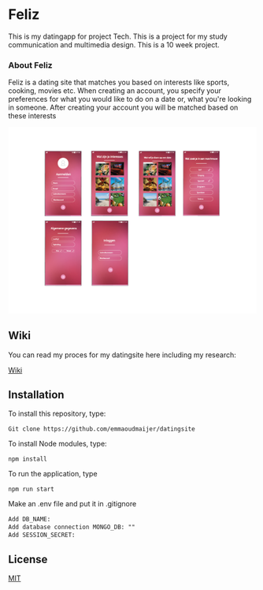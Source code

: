 # Feliz

This is my datingapp for project Tech. This is a project for my study communication and multimedia design. This is a 10 week project.

### About Feliz
Feliz is a dating site that matches you based on interests like sports, cooking, movies etc. When creating an account, you specify your preferences for what you would like to do on a date or, what you're looking in someone. After creating your account you will be matched based on these interests

![screens](images/Schermen.png)

## Wiki
You can read my proces for my datingsite here including my research:

[Wiki](https://github.com/emmaoudmaijer/datingsite/wiki)

## Installation

To install this repository, type: 

```
Git clone https://github.com/emmaoudmaijer/datingsite
```
To install Node modules, type:
```
npm install
```
To run the application, type
```
npm run start
```
Make an .env file and put it in .gitignore
```
Add DB_NAME: 
Add database connection MONGO_DB: ""
Add SESSION_SECRET: 
```

## License
[MIT](https://github.com/emmaoudmaijer/datingsite/blob/master/LICENSE)

